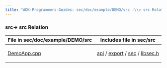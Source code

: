 ```yaml
---
title: "ADK-Programmers-Guides: sec/doc/example/DEMO/src -\\> src Relation"
---
```


### src→ src Relation

| File in sec/doc/example/DEMO/src | Includes file in sec/src |
|----|----|
| <p><a href="_demo_app_8cpp.md">DemoApp.cpp</a></p> | <p><a href="dir_b923322e571c7bbbdf8ca0235601f24c.md">api</a> / <a href="dir_a4bd7de3367ab1637f06ad0eeada778b.md">export</a> / <a href="dir_f7f8126e2ed8b92f6435c9f330cc6acf.md">sec</a> / <a href="libsec_8h.md">libsec.h</a></p> |
